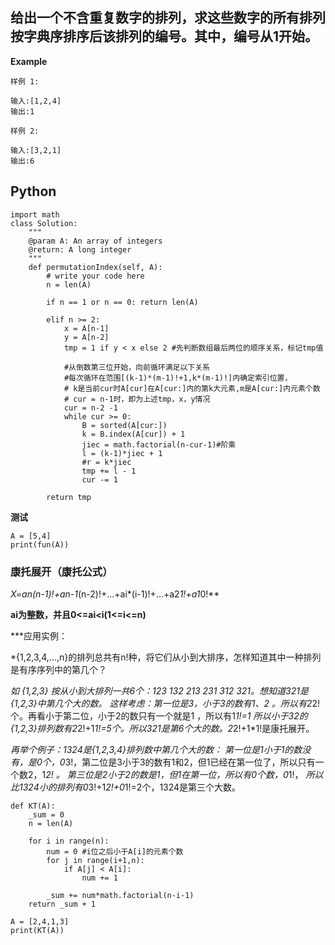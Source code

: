 ## 给出一个不含重复数字的排列，求这些数字的所有排列按字典序排序后该排列的编号。其中，编号从1开始。

**Example**
```
样例 1:

输入:[1,2,4]
输出:1

样例 2:

输入:[3,2,1]
输出:6
```

## Python
```
import math
class Solution:
    """
    @param A: An array of integers
    @return: A long integer
    """
    def permutationIndex(self, A):
        # write your code here
        n = len(A)
        
        if n == 1 or n == 0: return len(A)
        
        elif n >= 2:
            x = A[n-1]
            y = A[n-2]
            tmp = 1 if y < x else 2 #先判断数组最后两位的顺序关系，标记tmp值
        
            #从倒数第三位开始，向前循环满足以下关系
            #每次循环在范围[(k-1)*(m-1)!+1,k*(m-1)!]内确定索引位置，
            # k是当前cur时A[cur]在A[cur:]内的第k大元素,m是A[cur:]内元素个数 
            # cur = n-1时，即为上述tmp，x，y情况
            cur = n-2 -1
            while cur >= 0:
                B = sorted(A[cur:])
                k = B.index(A[cur]) + 1
                jiec = math.factorial(n-cur-1)#阶乘
                l = (k-1)*jiec + 1
                #r = k*jiec
                tmp += l - 1 
                cur -= 1

        return tmp
```

**测试**
```
A = [5,4]
print(fun(A))
```

### 康托展开（康托公式）

**X=an*(n-1)!+an-1*(n-2)!+...+ai*(i-1)!+...+a2*1!+a1*0!**

**ai为整数，并且0<=ai<i(1<=i<=n)**

***应用实例：

*{1,2,3,4,...,n}的排列总共有n!种，将它们从小到大排序，怎样知道其中一种排列是有序序列中的第几个？

*如 {1,2,3} 按从小到大排列一共6个：123 132 213 231 312 321。想知道321是{1,2,3}中第几个大的数。
这样考虑：第一位是3，小于3的数有1、2 。所以有2*2!个。再看小于第二位，小于2的数只有一个就是1 ，所以有1*1!=1 
所以小于32的{1,2,3}排列数有2*2!+1*1!=5个。所以321是第6个大的数。2*2!+1*1!是康托展开。

*再举个例子：1324是{1,2,3,4}排列数中第几个大的数：
第一位是1小于1的数没有，是0个，0*3!，第二位是3小于3的数有1和2，但1已经在第一位了，所以只有一个数2，1*2! 。
第三位是2小于2的数是1，但1在第一位，所以有0个数，0*1!，
*所以比1324小的排列有0*3!+1*2!+0*1!=2个，1324是第三个大数。
```
def KT(A):
    _sum = 0
    n = len(A)

    for i in range(n):
        num = 0 #i位之后小于A[i]的元素个数
        for j in range(i+1,n):
            if A[j] < A[i]:
                num += 1

        _sum += num*math.factorial(n-i-1)
    return _sum + 1

A = [2,4,1,3]
print(KT(A))
```
